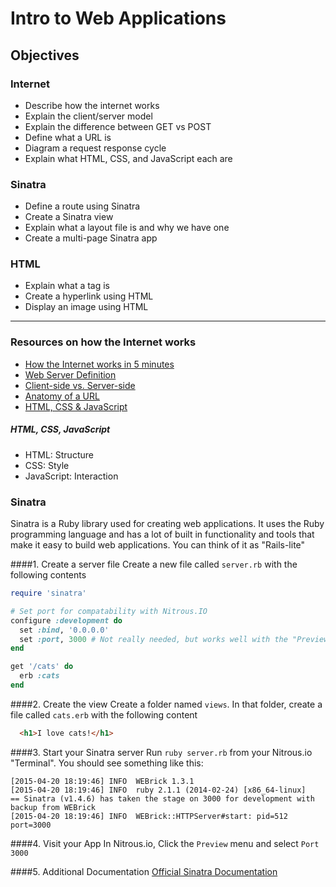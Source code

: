 # Intro to Web Applications

## Objectives

### Internet
- Describe how the internet works
- Explain the client/server model
- Explain the difference between GET vs POST
- Define what a URL is
- Diagram a request response cycle
- Explain what HTML, CSS, and JavaScript each are

### Sinatra
- Define a route using Sinatra
- Create a Sinatra view
- Explain what a layout file is and why we have one
- Create a multi-page Sinatra app

### HTML
- Explain what a tag is
- Create a hyperlink using HTML
- Display an image using HTML

---

### Resources on how the Internet works
- [How the Internet works in 5 minutes](https://www.youtube.com/watch?v=7_LPdttKXPc)
- [Web Server Definition](http://skillcrush.com/2012/07/03/web-server-2/)
- [Client-side vs. Server-side](http://skillcrush.com/2012/07/30/client-side-vs-server-side/)
- [Anatomy of a URL](http://doepud.co.uk/blog/anatomy-of-a-url)
- [HTML, CSS & JavaScript](http://webdesignfromscratch.com/html-css/how-html-css-js-work-together/)

##### HTML, CSS, JavaScript
- HTML: Structure
- CSS: Style
- JavaScript: Interaction

### Sinatra

Sinatra is a Ruby library used for creating web applications. It uses the Ruby programming language and has a lot of built in functionality and tools that make it easy to build web applications. You can think of it as "Rails-lite"


####1. Create a server file
Create a new file called `server.rb` with the following contents

```ruby
require 'sinatra'

# Set port for compatability with Nitrous.IO 
configure :development do 
  set :bind, '0.0.0.0' 
  set :port, 3000 # Not really needed, but works well with the "Preview" menu option
end

get '/cats' do
  erb :cats
end
```

####2. Create the view
Create a folder named `views`. In that folder, create a file called `cats.erb` with the following content

```html
  <h1>I love cats!</h1>
```

####3. Start your Sinatra server
Run `ruby server.rb` from your Nitrous.io "Terminal". You should see something like this:
```
[2015-04-20 18:19:46] INFO  WEBrick 1.3.1                                                                                                                                                                                                            
[2015-04-20 18:19:46] INFO  ruby 2.1.1 (2014-02-24) [x86_64-linux]                                                                                                                                                                                   
== Sinatra (v1.4.6) has taken the stage on 3000 for development with backup from WEBrick                                                                                                                                                             
[2015-04-20 18:19:46] INFO  WEBrick::HTTPServer#start: pid=512 port=3000                                                                                                                                                                             
```
####4. Visit your App
In Nitrous.io, Click the `Preview` menu and select `Port 3000`

####5. Additional Documentation
[Official Sinatra Documentation](http://www.sinatrarb.com/intro.html)

